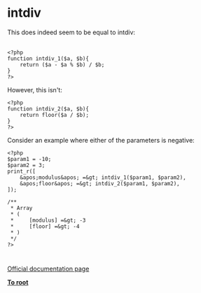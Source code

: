 # intdiv



This does indeed seem to be equal to intdiv:<br><br>

```
<?php
function intdiv_1($a, $b){
    return ($a - $a % $b) / $b;
}
?>
```


However, this isn&apos;t:



```
<?php
function intdiv_2($a, $b){
    return floor($a / $b);
}
?>
```


Consider an example where either of the parameters is negative:


```
<?php
$param1 = -10;
$param2 = 3;
print_r([
    &apos;modulus&apos; =&gt; intdiv_1($param1, $param2),
    &apos;floor&apos; =&gt; intdiv_2($param1, $param2),
]);

/**
 * Array
 * (
 *     [modulus] =&gt; -3
 *     [floor] =&gt; -4
 * )
 */
?>
```
  

#

[Official documentation page](https://www.php.net/manual/en/function.intdiv.php)

**[To root](/README.md)**